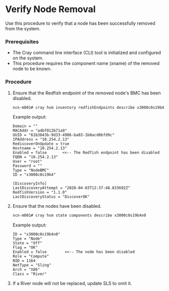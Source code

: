 # Verify Node Removal

Use this procedure to verify that a node has been successfully removed from the system.

### Prerequisites

-   The Cray command line interface \(CLI\) tool is initialized and configured on the system.
-   This procedure requires the component name (xname) of the removed node to be known.

### Procedure

1.  Ensure that the Redfish endpoint of the removed node's BMC has been disabled.

    ```bash
    ncn-m001# cray hsm inventory redfishEndpoints describe x3000c0s19b4
    ```

    Example output:

    ```
    Domain = ""
    MACAddr = "a4bf012b71a9"
    UUID = "61b3843b-9d33-4986-ba03-1b8acd0bfd9c"
    IPAddress = "10.254.2.13"
    RediscoverOnUpdate = true
    Hostname = "10.254.2.13"
    Enabled = false       <<-- The Redfish endpoint has been disabled
    FQDN = "10.254.2.13"
    User = "root"
    Password = ""
    Type = "NodeBMC"
    ID = "x3000c0s19b4"

    [DiscoveryInfo]
    LastDiscoveryAttempt = "2020-04-03T12:37:48.833692Z"
    RedfishVersion = "1.1.0"
    LastDiscoveryStatus = "DiscoverOK"
    ```

2.  Ensure that the nodes have been disabled.

    ```bash
    ncn-m001# cray hsm state components describe x3000c0s19b4n0
    ```

    Example output:

    ```
    ID = "x3000c0s19b4n0"
    Type = "Node"
    State = "Off"
    Flag = "OK"
    Enabled = false        <<-- The node has been disabled
    Role = "Compute"
    NID = 1164
    NetType = "Sling"
    Arch = "X86"
    Class = "River"
    ```

3.  If a River node will not be replaced, update SLS to omit it.

